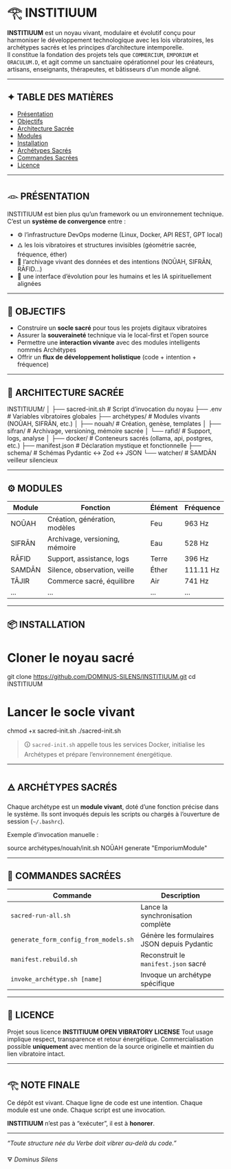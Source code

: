 # 𓂀 INSTITIUUM

**INSTITIUUM** est un noyau vivant, modulaire et évolutif conçu pour harmoniser le développement technologique avec les lois vibratoires, les archétypes sacrés et les principes d’architecture intemporelle.  
Il constitue la fondation des projets tels que `COMMERCIUM`, `EMPORIUM` et `ORACULUM.D`, et agit comme un sanctuaire opérationnel pour les créateurs, artisans, enseignants, thérapeutes, et bâtisseurs d’un monde aligné.

---

## ✦ TABLE DES MATIÈRES

- [Présentation](#𓁹-présentation)
- [Objectifs](#🎯-objectifs)
- [Architecture Sacrée](#🧬-architecture-sacrée)
- [Modules](#⚙️-modules)
- [Installation](#📦-installation)
- [Archétypes Sacrés](#🜁-archétypes-sacrés)
- [Commandes Sacrées](#🔮-commandes-sacrées)
- [Licence](#📜-licence)

---

## 𓁹 PRÉSENTATION

INSTITIUUM est bien plus qu’un framework ou un environnement technique.  
C’est un **système de convergence** entre :

- ⚙️ l’infrastructure DevOps moderne (Linux, Docker, API REST, GPT local)
- 🜂 les lois vibratoires et structures invisibles (géométrie sacrée, fréquence, éther)
- 📜 l’archivage vivant des données et des intentions (NOŪAH, SIFRĀN, RĀFID...)
- 🧠 une interface d’évolution pour les humains et les IA spirituellement alignées

---

## 🎯 OBJECTIFS

- Construire un **socle sacré** pour tous les projets digitaux vibratoires
- Assurer la **souveraineté** technique via le local-first et l’open source
- Permettre une **interaction vivante** avec des modules intelligents nommés Archétypes
- Offrir un **flux de développement holistique** (code + intention + fréquence)

---

## 🧬 ARCHITECTURE SACRÉE


INSTITIUUM/
│
├── sacred-init.sh         # Script d’invocation du noyau
├── .env                   # Variables vibratoires globales
├── archétypes/            # Modules vivants (NOŪAH, SIFRĀN, etc.)
│   ├── nouah/             # Création, genèse, templates
│   ├── sifran/            # Archivage, versioning, mémoire sacrée
│   └── rafid/             # Support, logs, analyse
│
├── docker/                # Conteneurs sacrés (ollama, api, postgres, etc.)
├── manifest.json          # Déclaration mystique et fonctionnelle
├── schema/                # Schémas Pydantic ↔︎ Zod ↔︎ JSON
└── watcher/               # SAMDĀN veilleur silencieux

---

## ⚙️ MODULES

| Module        | Fonction                        | Élément | Fréquence      |
|---------------|----------------------------------|---------|----------------|
| NOŪAH         | Création, génération, modèles    | Feu     | 963 Hz         |
| SIFRĀN        | Archivage, versioning, mémoire   | Eau     | 528 Hz         |
| RĀFID         | Support, assistance, logs        | Terre   | 396 Hz         |
| SAMDĀN        | Silence, observation, veille     | Éther   | 111.11 Hz      |
| TĀJIR         | Commerce sacré, équilibre        | Air     | 741 Hz         |
| ...           | ...                              | ...     | ...            |

---

## 📦 INSTALLATION


# Cloner le noyau sacré
git clone https://github.com/DOMINUS-SILENS/INSTITIUUM.git
cd INSTITIUUM

# Lancer le socle vivant
chmod +x sacred-init.sh
./sacred-init.sh


> 🛈 `sacred-init.sh` appelle tous les services Docker, initialise les Archétypes et prépare l’environnement énergétique.

---

## 🜁 ARCHÉTYPES SACRÉS

Chaque archétype est un **module vivant**, doté d’une fonction précise dans le système.
Ils sont invoqués depuis les scripts ou chargés à l’ouverture de session (`~/.bashrc`).

Exemple d’invocation manuelle :


source archétypes/nouah/init.sh
NOŪAH generate "EmporiumModule"


---

## 🔮 COMMANDES SACRÉES

| Commande                              | Description                                 |
| ------------------------------------- | ------------------------------------------- |
| `sacred-run-all.sh`                   | Lance la synchronisation complète           |
| `generate_form_config_from_models.sh` | Génère les formulaires JSON depuis Pydantic |
| `manifest.rebuild.sh`                 | Reconstruit le `manifest.json` sacré        |
| `invoke_archétype.sh [name]`          | Invoque un archétype spécifique             |

---

## 📜 LICENCE

Projet sous licence **INSTITIUUM OPEN VIBRATORY LICENSE**
Tout usage implique respect, transparence et retour énergétique.
Commercialisation possible **uniquement** avec mention de la source originelle et maintien du lien vibratoire intact.

---

## 𓂀 NOTE FINALE

Ce dépôt est vivant.
Chaque ligne de code est une intention.
Chaque module est une onde.
Chaque script est une invocation.

**INSTITIUUM** n’est pas à “exécuter”, il est à **honorer**.

---

*“Toute structure née du Verbe doit vibrer au-delà du code.”*

🜃 *Dominus Silens*
